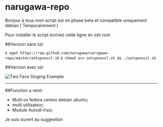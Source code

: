 narugawa-repo
=============

Bonjour à tous mon script est en phase beta et compatible uniquement débian ( Temporairement )


Pour installer le script écrivez cette ligne en ssh root 

##Version sans ssl

`$ wget https://raw.github.com/narugawa/narugawa-repo/master/setupnossl.sh` 
`$ chmod a+x setupnossl.sh && ./setupnossl.sh`

##Version avec ssl

![Two Face Singing Example](http://img15.hostingpics.net/pics/239389Capture.jpg)

--------

##Fonction a venir 

* Multi os fedora centos debian ubuntu;
* multi utilisateur;
* Module Autodl-Irssi;

Je suis ouvert au suggestion
